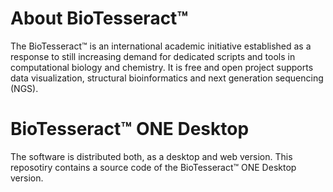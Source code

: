 # About BioTesseract™ 

The BioTesseract™ is an international academic initiative established as a response to still increasing demand for dedicated scripts and tools in computational biology and chemistry. It is free and open project supports data visualization, structural bioinformatics and next generation sequencing (NGS).

# BioTesseract™ ONE Desktop
The software is distributed both, as a desktop and web version. This reposotiry contains a source code of the BioTesseract™ ONE Desktop version.  
